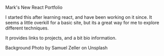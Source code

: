 Mark's New React Portfolio

I started this after learning react, and have been working on it since.  It seems a little overkill for a basic site, but its a great way for me to explore different techniques.

It provides links to projects, and a bit bio information.




Background Photo by Samuel Zeller on Unsplash